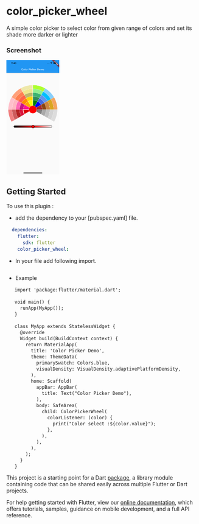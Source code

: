 # color_picker_wheel

A simple color picker to select color from given range of colors and set its shade more darker or lighter

### Screenshot

<img src="ss1.png" height="300em" />

## Getting Started

To use this plugin :

* add the dependency to your [pubspec.yaml] file.

```yaml
  dependencies:
    flutter:
      sdk: flutter
    color_picker_wheel:
```

* In your file add following import.

```import 'package:color_picker_wheel/color_picker_wheel_widget.dart';
```

* Example

```import 'package:color_picker_wheel/color_picker_wheel_widget.dart';
   import 'package:flutter/material.dart';

   void main() {
     runApp(MyApp());
   }

   class MyApp extends StatelessWidget {
     @override
     Widget build(BuildContext context) {
       return MaterialApp(
         title: 'Color Picker Demo',
         theme: ThemeData(
           primarySwatch: Colors.blue,
           visualDensity: VisualDensity.adaptivePlatformDensity,
         ),
         home: Scaffold(
           appBar: AppBar(
             title: Text("Color Picker Demo"),
           ),
           body: SafeArea(
             child: ColorPickerWheel(
               colorListener: (color) {
                 print("Color select :${color.value}");
               },
             ),
           ),
         ),
       );
     }
   }

```

This project is a starting point for a Dart
[package](https://flutter.dev/developing-packages/),
a library module containing code that can be shared easily across
multiple Flutter or Dart projects.

For help getting started with Flutter, view our 
[online documentation](https://flutter.dev/docs), which offers tutorials, 
samples, guidance on mobile development, and a full API reference.
